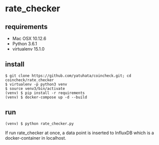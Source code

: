# rate_checker

## requirements
- Mac OSX 10.12.6
- Python 3.6.1
- virtualenv 15.1.0

## install
```
$ git clone https://github.com/yatuhata/coincheck.git; cd coincheck/rate_checker
$ virtualenv -p python3 venv
$ source venv3/bin/activate
(venv) $ pip install -r requirements
(venv) $ docker-compose up -d --build
```

## run
```
(venv) $ python rate_checker.py
```
If run rate_checker at once, a data point is inserted to InfluxDB which is a docker-container in localhost.